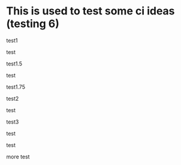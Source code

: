 # This is used to test some ci ideas (testing 6)

test1

test

test1.5

test

test1.75

test2

test

test3

test

test

more test
